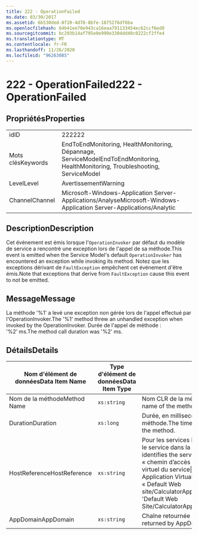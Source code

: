 ```yaml
---
title: 222 - OperationFailed
ms.date: 03/30/2017
ms.assetid: 6b530ded-8f20-4d78-8bfe-1875276df6ba
ms.openlocfilehash: 64b41ee78e943ca16eaa791133454ec62ccf6ed8
ms.sourcegitcommit: bc293b14af795e0e999e3304dd40c0222cf2ffe4
ms.translationtype: MT
ms.contentlocale: fr-FR
ms.lasthandoff: 11/26/2020
ms.locfileid: "96263085"
---
```

# <a name="222---operationfailed"></a><span data-ttu-id="ef0b2-102">222 - OperationFailed</span><span class="sxs-lookup"><span data-stu-id="ef0b2-102">222 - OperationFailed</span></span>

## <a name="properties"></a><span data-ttu-id="ef0b2-103">Propriétés</span><span class="sxs-lookup"><span data-stu-id="ef0b2-103">Properties</span></span>  
  
|||  
|-|-|  
|<span data-ttu-id="ef0b2-104">id</span><span class="sxs-lookup"><span data-stu-id="ef0b2-104">ID</span></span>|<span data-ttu-id="ef0b2-105">222</span><span class="sxs-lookup"><span data-stu-id="ef0b2-105">222</span></span>|  
|<span data-ttu-id="ef0b2-106">Mots clés</span><span class="sxs-lookup"><span data-stu-id="ef0b2-106">Keywords</span></span>|<span data-ttu-id="ef0b2-107">EndToEndMonitoring, HealthMonitoring, Dépannage, ServiceModel</span><span class="sxs-lookup"><span data-stu-id="ef0b2-107">EndToEndMonitoring, HealthMonitoring, Troubleshooting, ServiceModel</span></span>|  
|<span data-ttu-id="ef0b2-108">Level</span><span class="sxs-lookup"><span data-stu-id="ef0b2-108">Level</span></span>|<span data-ttu-id="ef0b2-109">Avertissement</span><span class="sxs-lookup"><span data-stu-id="ef0b2-109">Warning</span></span>|  
|<span data-ttu-id="ef0b2-110">Channel</span><span class="sxs-lookup"><span data-stu-id="ef0b2-110">Channel</span></span>|<span data-ttu-id="ef0b2-111">Microsoft-Windows-Application Server-Applications/Analyse</span><span class="sxs-lookup"><span data-stu-id="ef0b2-111">Microsoft-Windows-Application Server-Applications/Analytic</span></span>|  
  
## <a name="description"></a><span data-ttu-id="ef0b2-112">Description</span><span class="sxs-lookup"><span data-stu-id="ef0b2-112">Description</span></span>  

 <span data-ttu-id="ef0b2-113">Cet événement est émis lorsque l'`OperationInvoker` par défaut du modèle de service a rencontré une exception lors de l'appel de sa méthode.</span><span class="sxs-lookup"><span data-stu-id="ef0b2-113">This event is emitted when the Service Model's default `OperationInvoker` has encountered an exception while invoking its method.</span></span> <span data-ttu-id="ef0b2-114">Notez que les exceptions dérivant de `FaultException` empêchent cet événement d'être émis.</span><span class="sxs-lookup"><span data-stu-id="ef0b2-114">Note that exceptions that derive from `FaultException` cause this event to not be emitted.</span></span>  
  
## <a name="message"></a><span data-ttu-id="ef0b2-115">Message</span><span class="sxs-lookup"><span data-stu-id="ef0b2-115">Message</span></span>  

 <span data-ttu-id="ef0b2-116">La méthode '%1' a levé une exception non gérée lors de l'appel effectué par l'OperationInvoker.</span><span class="sxs-lookup"><span data-stu-id="ef0b2-116">The '%1' method threw an unhandled exception when invoked by the OperationInvoker.</span></span> <span data-ttu-id="ef0b2-117">Durée de l'appel de méthode : '%2' ms.</span><span class="sxs-lookup"><span data-stu-id="ef0b2-117">The method call duration was '%2' ms.</span></span>  
  
## <a name="details"></a><span data-ttu-id="ef0b2-118">Détails</span><span class="sxs-lookup"><span data-stu-id="ef0b2-118">Details</span></span>  
  
|<span data-ttu-id="ef0b2-119">Nom d'élément de données</span><span class="sxs-lookup"><span data-stu-id="ef0b2-119">Data Item Name</span></span>|<span data-ttu-id="ef0b2-120">Type d'élément de données</span><span class="sxs-lookup"><span data-stu-id="ef0b2-120">Data Item Type</span></span>|<span data-ttu-id="ef0b2-121">Description</span><span class="sxs-lookup"><span data-stu-id="ef0b2-121">Description</span></span>|  
|--------------------|--------------------|-----------------|  
|<span data-ttu-id="ef0b2-122">Nom de la méthode</span><span class="sxs-lookup"><span data-stu-id="ef0b2-122">Method Name</span></span>|`xs:string`|<span data-ttu-id="ef0b2-123">Nom CLR de la méthode qui a été appelée par l'`OperationInvoker`.</span><span class="sxs-lookup"><span data-stu-id="ef0b2-123">The CLR name of the method that was invoked by the `OperationInvoker`.</span></span>|  
|<span data-ttu-id="ef0b2-124">Duration</span><span class="sxs-lookup"><span data-stu-id="ef0b2-124">Duration</span></span>|`xs:long`|<span data-ttu-id="ef0b2-125">Durée, en millisecondes, prise par l'`OperationInvoker` pour appeler la méthode.</span><span class="sxs-lookup"><span data-stu-id="ef0b2-125">The time, in milliseconds, that it took the `OperationInvoker` to invoke the method.</span></span>|  
|<span data-ttu-id="ef0b2-126">HostReference</span><span class="sxs-lookup"><span data-stu-id="ef0b2-126">HostReference</span></span>|`xs:string`|<span data-ttu-id="ef0b2-127">Pour les services hébergés par le Web, ce champ identifie de manière unique le service dans la hiérarchie Web.</span><span class="sxs-lookup"><span data-stu-id="ef0b2-127">For Web-hosted services, this field uniquely identifies the service in the Web hierarchy.</span></span> <span data-ttu-id="ef0b2-128">Son format est défini en tant que « chemin d’accès virtuel de l’application nom du site Web&#124;chemin d’accès virtuel du service&#124;ServiceName ».</span><span class="sxs-lookup"><span data-stu-id="ef0b2-128">Its format is defined as 'Web Site Name Application Virtual Path&#124;Service Virtual Path&#124;ServiceName'.</span></span> <span data-ttu-id="ef0b2-129">Exemple : « Default Web site/CalculatorApplication&#124;/CalculatorService.svc&#124;CalculatorService ».</span><span class="sxs-lookup"><span data-stu-id="ef0b2-129">Example: 'Default Web Site/CalculatorApplication&#124;/CalculatorService.svc&#124;CalculatorService'.</span></span>|  
|<span data-ttu-id="ef0b2-130">AppDomain</span><span class="sxs-lookup"><span data-stu-id="ef0b2-130">AppDomain</span></span>|`xs:string`|<span data-ttu-id="ef0b2-131">Chaîne retournée par AppDomain.CurrentDomain.FriendlyName.</span><span class="sxs-lookup"><span data-stu-id="ef0b2-131">The string returned by AppDomain.CurrentDomain.FriendlyName.</span></span>|
